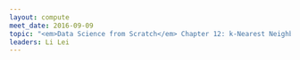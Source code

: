 ```yaml
---
layout: compute
meet_date: 2016-09-09
topic: "<em>Data Science from Scratch</em> Chapter 12: k-Nearest Neighbors"
leaders: Li Lei
---
```

